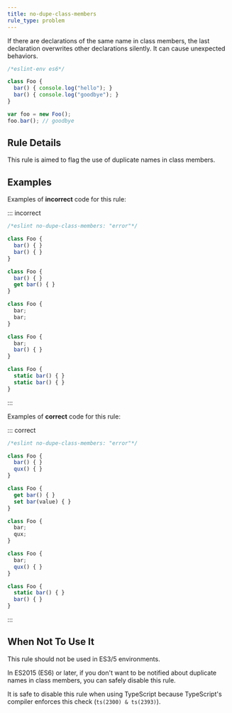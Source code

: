 ```yaml
---
title: no-dupe-class-members
rule_type: problem
---
```




If there are declarations of the same name in class members, the last declaration overwrites other declarations silently.
It can cause unexpected behaviors.

```js
/*eslint-env es6*/

class Foo {
  bar() { console.log("hello"); }
  bar() { console.log("goodbye"); }
}

var foo = new Foo();
foo.bar(); // goodbye
```

## Rule Details

This rule is aimed to flag the use of duplicate names in class members.

## Examples

Examples of **incorrect** code for this rule:

::: incorrect

```js
/*eslint no-dupe-class-members: "error"*/

class Foo {
  bar() { }
  bar() { }
}

class Foo {
  bar() { }
  get bar() { }
}

class Foo {
  bar;
  bar;
}

class Foo {
  bar;
  bar() { }
}

class Foo {
  static bar() { }
  static bar() { }
}
```

:::

Examples of **correct** code for this rule:

::: correct

```js
/*eslint no-dupe-class-members: "error"*/

class Foo {
  bar() { }
  qux() { }
}

class Foo {
  get bar() { }
  set bar(value) { }
}

class Foo {
  bar;
  qux;
}

class Foo {
  bar;
  qux() { }
}

class Foo {
  static bar() { }
  bar() { }
}
```

:::

## When Not To Use It

This rule should not be used in ES3/5 environments.

In ES2015 (ES6) or later, if you don't want to be notified about duplicate names in class members, you can safely disable this rule.

It is safe to disable this rule when using TypeScript because TypeScript's compiler enforces this check (`ts(2300) & ts(2393)`).
